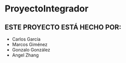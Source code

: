 # ProyectoIntegrador
## ESTE PROYECTO ESTÁ HECHO POR:
- Carlos García
- Marcos Giménez
- Gonzalo González
- Angel Zhang
